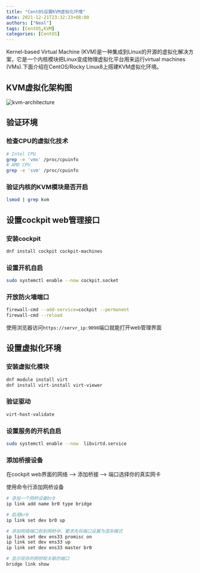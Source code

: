 ```yaml
---
title: "CentOS设置KVM虚拟化环境"
date: 2021-12-21T23:32:23+08:00
authors: ["Neal"]
tags: [CentOS,KVM]
categories: [CentOS]
---
```


Kernel-based Virtual Machine (KVM)是一种集成到Linux的开源的虚拟化解决方案，它是一个内核模块把Linux变成物理虚拟化平台用来运行virtual machines (VMs).下面介绍在CentOS/Rocky Linux8上搭建KVM虚拟化环境。

<!--more-->

## KVM虚拟化架构图

![kvm-architecture](https://hugoblog-img-1251694304.cos.ap-guangzhou.myqcloud.com/blog/kvm-architecture.png "KVM")

## 验证环境

### 检查CPU的虚拟化技术

```bash
# Intel CPU
grep -e 'vmx' /proc/cpuinfo
# AMD CPU
grep -e 'svm' /proc/cpuinfo
```

### 验证内核的KVM模块是否开启

```bash
lsmod | grep kvm
```

## 设置cockpit web管理接口

### 安装cockpit

```bash
dnf install cockpit cockpit-machines
```

### 设置开机自启

```bash
sudo systemctl enable --now cockpit.socket
```

### 开放防火墙端口

```bash
firewall-cmd --add-service=cockpit --permanent
firewall-cmd --reload
```

使用浏览器访问`https://servr_ip:9090`端口就能打开web管理界面

## 设置虚拟化环境

### 安装虚拟化模块

```bash
dnf module install virt
dnf install virt-install virt-viewer
```

### 验证驱动

```bash
virt-host-validate
```

### 设置服务的开机自启

```bash
sudo systemctl enable --now  libvirtd.service
```

### 添加桥接设备

在cockpit web界面的网络 --> 添加桥接 --> 端口选择你的真实网卡



使用命令行添加网桥设备

```bash
# 添加一个网桥设备br0
ip link add name br0 type bridge

# 启用br0
ip link set dev br0 up

# 添加网络端口到到网桥中，要求先将端口设置为混杂模式
ip link set dev ens33 promisc on
ip link set dev ens33 up
ip link set dev ens33 master br0

# 显示现存的网桥和关联的端口
bridge link show
```
